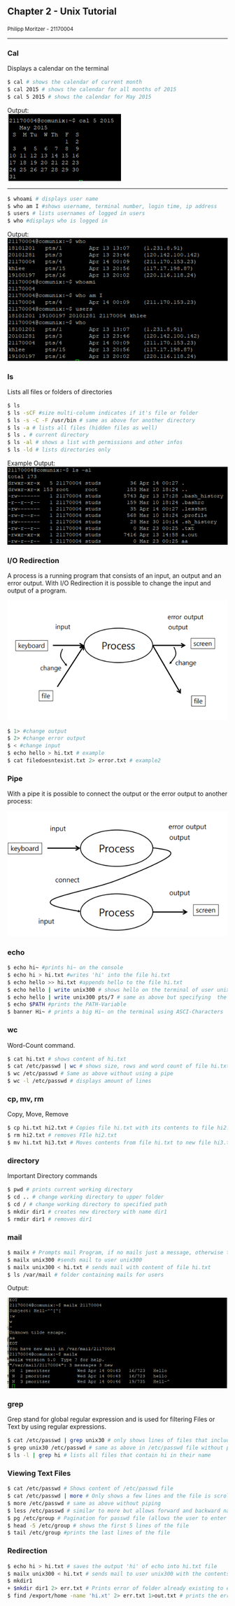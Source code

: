 ## Chapter 2 - Unix Tutorial
<small>Philipp Moritzer - 21170004</small>
<hr/>

### Cal
Displays a calendar on the terminal

```bash
$ cal # shows the calendar of current month
$ cal 2015 # shows the calendar for all months of 2015
$ cal 5 2015 # shows the calendar for May 2015
```
Output:  
![](../../images/2021-04-14-00-29-55.png)

<hr/>

```bash
$ whoami # displays user name
$ who am I #shows username, terminal number, login time, ip address
$ users # lists usernames of logged in users
$ who #displays who is logged in
```

Output:  
![](../../images/2021-04-14-00-32-17.png)

### ls

Lists all files or folders of directories

```bash
$ ls
$ ls -sCF #size multi-column indicates if it's file or folder
$ ls -s -C -F /usr/bin # same as above for another directory
$ ls -a # lists all files (hidden files as well)
$ ls . # current directory
$ ls -al # shows a list with permissions and other infos
$ ls -ld # lists directories only
```
Example Output: 
![](../../images/2021-04-14-00-38-27.png) 

### I/O Redirection

A process is a running program that consists of an input, an output and an error output. With I/O Redirection it is possible to change the input and output of a program.  

![](../../images/2021-04-14-00-39-42.png)

```bash
$ 1> #change output
$ 2> #change error output
$ < #change input
$ echo hello > hi.txt # example
$ cat filedoesntexist.txt 2> error.txt # example2
```

### Pipe

With a pipe it is possible to connect the output or the error output to another process:  

![](../../images/2021-04-14-00-42-34.png)

### echo

```bash
$ echo hi~ #prints hi~ on the console
$ echo hi > hi.txt #writes 'hi' into the file hi.txt
$ echo hello >> hi.txt #appends hello to the file hi.txt
$ echo hello | write unix300 # shows hello on the terminal of user unix300
$ echo hello | write unix300 pts/7 # same as above but specifying  the terminal
$ echo $PATH #prints the PATH-Variable
$ banner Hi~ # prints a big Hi~ on the terminal using ASCI-Characters
```

### wc

Word-Count command.

```bash
$ cat hi.txt # shows content of hi.txt
$ cat /etc/passwd | wc # shows size, rows and word count of file hi.txt
$ wc /etc/passwd # Same as above without using a pipe
$ wc -l /etc/passwd # displays amount of lines
```

### cp, mv, rm

Copy, Move, Remove

```bash
$ cp hi.txt hi2.txt # Copies file hi.txt with its contents to file hi2.txt
$ rm hi2.txt # removes FIle hi2.txt
$ mv hi.txt hi3.txt # Moves contents from file hi.txt to new file hi3.txt and deletes file hi.txt
```

### directory

Important Directory commands

```bash
$ pwd # prints current working directory
$ cd .. # change working directory to upper folder
$ cd / # change working directory to specified path
$ mkdir dir1 # creates new directory with name dir1
$ rmdir dir1 # removes dir1
```

### mail

```bash
$ mailx # Prompts mail Program, if no mails just a message, otherwise the user will be asked for a mail
$ mailx unix300 #sends mail to user unix300
$ mailx unix300 < hi.txt # sends mail with content of file hi.txt
$ ls /var/mail # folder containing mails for users
```

Output:  

![](../../images/2021-04-14-00-55-25.png)

### grep

Grep stand for global regular expression and is used for filtering Files or Text by using regular expressions.

```bash
$ cat /etc/passwd | grep unix30 # only shows lines of files that include 'unix30'
$ grep unix30 /etc/passwd # same as above in /etc/passwd file without piping
$ ls -l | grep hi # lists all files that contain hi in their name

```

### Viewing Text Files

```bash
$ cat /etc/passwd # Shows content of /etc/passwd file
$ cat /etc/passwd | more # Only shows a few lines and the file is scrollable by using the space bar
$ more /etc/passwd # same as above without piping
$ less /etc/passwd # similar to more but allows forward and backward navigation
$ pg /etc/group # Pagination for passwd file (allows the user to enter a page)
$ head -5 /etc/group # shows the first 5 lines of the file
$ tail /etc/group #prints the last lines of the file
```

### Redirection

```bash
$ echo hi > hi.txt # saves the output 'hi' of echo into hi.txt file
$ mailx unix300 < hi.txt # sends mail to user unix300 with the contents of hi.txt
$ mkdir1
+ $mkdir dir1 2> err.txt # Prints error of folder already existing to err.txt
$ find /export/home -name 'hi.xt' 2> err.txt 1>out.txt # prints the error (permission denied e.g.) to err.txt and the finding results for 'hi.txt' into out.txt
```
